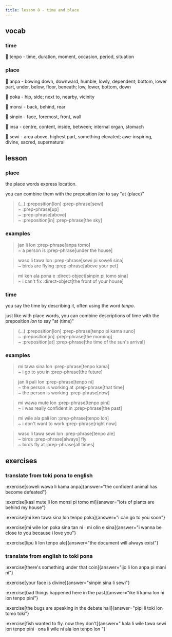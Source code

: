 ```yaml
---
title: lesson 8 - time and place
---
```


## vocab
### time
󱥫 tenpo - time, duration, moment, occasion, period, situation

### place
󱤅 anpa - bowing down, downward, humble, lowly, dependent; bottom, lower part, under, below, floor, beneath; low, lower, bottom, down

󱥒 poka - hip, side; next to, nearby, vicinity

󱤸 monsi - back, behind, rear

󱥟 sinpin - face, foremost, front, wall

󱤏 insa - centre, content, inside, between; internal organ, stomach

󱥚 sewi - area above, highest part, something elevated; awe-inspiring, divine, sacred, supernatural

## lesson
### place
the place words express location.

you can combine them with the preposition *lon* to say "at (place)"

> (...) :preposition[lon] :prep-phrase[sewi] \
> ~ :prep-phrase[up] \
> ~ :prep-phrase[above] \
> ~ :preposition[in] :prep-phrase[the sky]

### examples

> jan li lon :prep-phrase[anpa tomo] \
> ~ a person is :prep-phrase[under the house]

> waso li tawa lon :prep-phrase[sewi pi soweli sina] \
> ~ birds are flying :prep-phrase[above your pet]

> mi ken ala pona e :direct-object[sinpin pi tomo sina] \
> ~ i can't fix :direct-object[the front of your house]

### time
you say the time by describing it, often using the word *tenpo*.

just like with place words, you can combine descriptions of time with the preposition *lon* to say "at (time)"

> (...) :preposition[lon] :prep-phrase[tenpo pi kama suno] \
> ~ :preposition[in] :prep-phrase[the morning] \
> ~ :preposition[at] :prep-phrase[the time of the sun's arrival]

### examples
> mi tawa sina lon :prep-phrase[tenpo kama] \
> ~ i go to you in :prep-phrase[the future]

> jan li pali lon :prep-phrase[tenpo ni] \
> ~ the person is working at :prep-phrase[that time] \
> ~ the person is working :prep-phrase[now]

> mi wawa mute lon :prep-phrase[tenpo pini] \
> ~ i was really confident in :prep-phrase[the past]

> mi wile ala pali lon :prep-phrase[tenpo lon] \
> ~ i don't want to work :prep-phrase[right now]

> waso li tawa sewi lon :prep-phrase[tenpo ale] \
> ~ birds :prep-phrase[always] fly \
> ~ birds fly at :prep-phrase[all times]

## exercises
### translate from toki pona to english
:exercise[soweli wawa li kama anpa]{answer="the confident animal has become defeated"}

:exercise[kasi mute li lon monsi pi tomo mi]{answer="lots of plants are behind my house"}

:exercise[mi ken tawa sina lon tenpo poka]{answer="i can go to you soon"}

:exercise[mi wile lon poka sina tan ni · mi olin e sina]{answer="i wanna be close to you because i love you"}

:exercise[lipu li lon tenpo ale]{answer="the document will always exist"}

### translate from english to toki pona
:exercise[there's something under that coin]{answer="ijo li lon anpa pi mani ni"}

:exercise[your face is divine]{answer="sinpin sina li sewi"}

:exercise[bad things happened here in the past]{answer="ike li kama lon ni lon tenpo pini"}

:exercise[the bugs are speaking in the debate hall]{answer="pipi li toki lon tomo toki"}

:exercise[fish wanted to fly. now they don't]{answer=" kala li wile tawa sewi lon tenpo pini · ona li wile ni ala lon tenpo lon "}